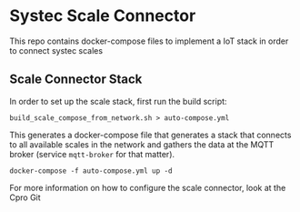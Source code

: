 # Systec Scale Connector

This repo contains docker-compose files to implement a IoT stack in order to connect systec scales

## Scale Connector Stack

In order to set up the scale stack, first run the build script:

`build_scale_compose_from_network.sh > auto-compose.yml`

This generates a docker-compose file that generates a stack that connects to all available scales in the network and gathers the data at the MQTT broker (service `mqtt-broker` for that matter).

`docker-compose -f auto-compose.yml up -d`

For more information on how to configure the scale connector, look at the Cpro Git

